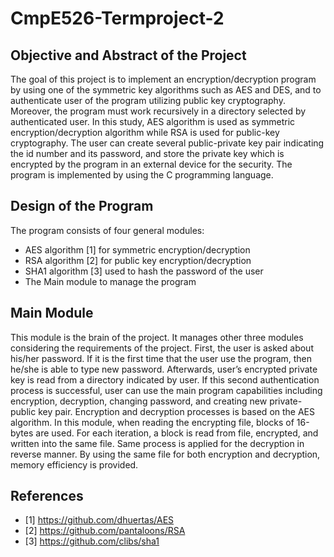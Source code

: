 # CmpE526-Termproject-2



## Objective and Abstract of the Project
The goal of this project is to implement an encryption/decryption program by using one of the symmetric key algorithms such as AES and DES, and to authenticate user of the program utilizing public key cryptography. Moreover, the program must work recursively in a directory selected by authenticated user. In this study, AES algorithm is used as symmetric encryption/decryption algorithm while RSA is used for public-key cryptography. The user can create several public-private key pair indicating the id number and its password, and store the private key which is encrypted by the program in an external device for the security. The program is implemented by using the C programming language.

## Design of the Program
The program consists of four general modules:
* AES algorithm [1] for symmetric encryption/decryption
* RSA algorithm [2] for public key encryption/decryption
* SHA1 algorithm [3] used to hash the password of the user
* The Main module to manage the program

## Main Module

This module is the brain of the project. It manages other three modules considering the requirements of the project. First, the user is asked about his/her password. If it is the first time that the user use the program, then he/she is able to type new password. Afterwards, user’s encrypted private key is read from a directory indicated by user. If this second authentication process is successful, user can use the main program capabilities including encryption, decryption, changing password, and creating new private-public key pair.
Encryption and decryption processes is based on the AES algorithm. In this module, when reading the encrypting file, blocks of 16-bytes are used. For each iteration, a block is read from file, encrypted, and written into the same file. Same process is applied for the decryption in reverse manner. By using the same file for both encryption and decryption, memory efficiency is provided.


## References

* [1] https://github.com/dhuertas/AES 
* [2] https://github.com/pantaloons/RSA 
* [3] https://github.com/clibs/sha1
